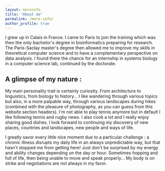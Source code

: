```yaml
---
layout: moreinfo
title: "About me"
permalink: /more-info/
author_profile: true
---
```


I grew up in Calais in France. I came to Paris to join the training which was then the only bachelor's degree in bioinformatics preparing for research. The Paris-Saclay master's degree then allowed me to improve my skills in theoretical computer science and to have a complementary perspective on data analysis. I found there the chance for an internship in systems biology in a computer science lab, continued by the doctorate.

## A glimpse of my nature :

My main personality trait is certainly curiosity. From architecture to linguistics, from biology to history... I like wandering through various topics but also, in a more palpable way, through various landscapes during hikes (combined with the pleasure of photography, as you can guess from this website section headers). I'm not able to play tennis anymore but in default I like following tennis and rugby news. I also cook a lot and I really enjoy sharing good dishes. I look forward to continuing my discovery of new places, countries and landscapes, new people and ways of life.

I greatly savor every little nice moment due to a particular challenge : a chronic illness disrupts my daily life in an always unpredictable way, but that hasn't stopped me from getting here! Just don't be surprised by my energy and ability changes depending on the day or hour. Sometimes hopping and full of life, then being unable to move and speak properly... My body is on strike and negotiations are not always in my favor.
